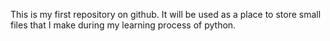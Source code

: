 This is my first repository on github. It will be used as a place to store small files that I make during my learning process of python.
